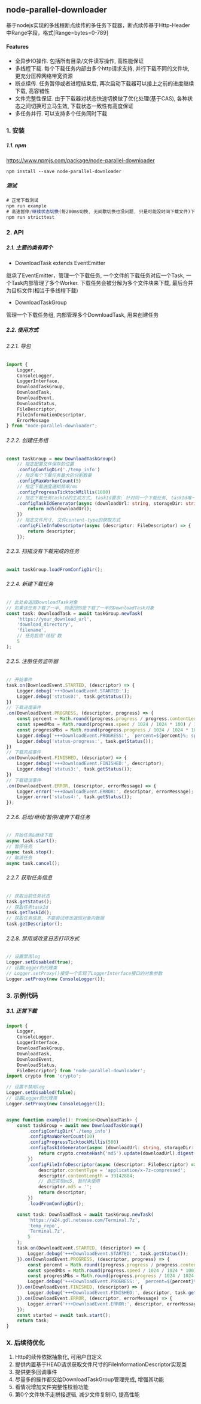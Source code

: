 ## node-parallel-downloader
基于nodejs实现的多线程断点续传的多任务下载器，断点续传基于Http-Header中Range字段，格式[Range=bytes=0-789]

#### Features
- 全异步IO操作. 包括所有目录/文件读写操作, 高性能保证
- 多线程下载. 每个下载任务内部由多个http请求支持, 并行下载不同的文件块, 更充分压榨网络带宽资源
- 断点续传. 任务暂停或者进程结束后, 再次启动下载器可以接上之前的进度继续下载, 高容错性
- 文件完整性保证. 由于下载器对状态快速切换做了优化处理(基于CAS), 各种状态之间切换可立马生效, 下载状态一致性有高度保证
- 多任务并行. 可以支持多个任务同时下载

### 1. 安装

##### 1.1. npm
https://www.npmjs.com/package/node-parallel-downloader
```
npm install --save node-parallel-downloader
```
##### 测试
```typescript
# 正常下载测试
npm run example
# 高速暂停/继续状态切换(每200ms切换, 无间歇切换也没问题, 只是可能没时间下载文件)下载测试, 直到文件下载完毕
npm run stricttest
```

### 2. API

##### 2.1. 主要的类有两个

- DownloadTask extends EventEmitter


继承了EventEmitter，管理一个下载任务, 一个文件的下载任务对应一个Task, 一个Task内部管理了多个Worker. 下载任务会被分解为多个文件块来下载, 最后合并为目标文件(相当于多线程下载)
- DownloadTaskGroup 

管理一个下载任务组, 内部管理多个DownloadTask, 用来创建任务

##### 2.2. 使用方式

###### 2.2.1. 导包

```typescript
import {
    Logger, 
    ConsoleLogger, 
    LoggerInterface,
    DownloadTaskGroup, 
    DownloadTask, 
    DownloadEvent, 
    DownloadStatus, 
    FileDescriptor, 
    FileInformationDescriptor, 
    ErrorMessage
} from "node-parallel-downloader";
```

###### 2.2.2. 创建任务组
```typescript
const taskGroup = new DownloadTaskGroup()
    // 指定配置文件保存的位置
    .configConfigDir('./temp_info')
    // 指定每个下载任务最大的分割数量
    .configMaxWorkerCount(5)
    // 指定下载进度通知频率/ms
    .configProgressTicktockMillis(1000)
    // 指定下载任务taskId的生成方式, taskId要求: 针对同一个下载任务, taskId唯一
    .configTaskIdGenerator(async (downloadUrl: string, storageDir: string, filename: string) => {
        return md5(downloadUrl);
    })
    // 指定文件尺寸, 文件content-type的获取方式
    .configFileInfoDescriptor(async (descriptor: FileDescriptor) => {
        return descriptor;
    });
```
###### 2.2.3. 扫描没有下载完成的任务
````typescript
await taskGroup.loadFromConfigDir();
````

###### 2.2.4. 新建下载任务

```typescript
// 此处会返回DownloadTask对象
// 如果该任务下载了一半, 则返回的是下载了一半的DownloadTask对象
const task: DownloadTask = await taskGroup.newTask(
    'https://your_download_url',
    'download_directory',
    'filename',
    // 任务启用'线程'数
    5 
);
```

###### 2.2.5. 注册任务监听器

```typescript
// 开始事件
task.on(DownloadEvent.STARTED, (descriptor) => {
    Logger.debug('+++DownloadEvent.STARTED:');
    Logger.debug('status0:', task.getStatus());
})
// 下载进度事件
.on(DownloadEvent.PROGRESS, (descriptor, progress) => {
    const percent = Math.round((progress.progress / progress.contentLength) * 10000) / 100;
    const speedMbs = Math.round(progress.speed / 1024 / 1024 * 100) / 100;
    const progressMbs = Math.round(progress.progress / 1024 / 1024 * 100) / 100;
    Logger.debug('+++DownloadEvent.PROGRESS:', `percent=${percent}%; speed=${speedMbs}MB/s; progressMbs=${progressMbs}MB`);
    Logger.debug('status-progress:', task.getStatus());
})
// 下载完成事件
.on(DownloadEvent.FINISHED, (descriptor) => {
    Logger.debug('+++DownloadEvent.FINISHED:', descriptor);
    Logger.debug('status3:', task.getStatus());
})
// 下载错误事件
.on(DownloadEvent.ERROR, (descriptor, errorMessage) => {
    Logger.error('+++DownloadEvent.ERROR:', descriptor, errorMessage);
    Logger.error('status4:', task.getStatus());
});
```

###### 2.2.6. 启动/继续/暂停/废弃下载任务

```typescript
// 开始任务&继续下载
async task.start();
// 暂停任务
async task.stop();
// 取消任务
async task.cancel();
```

###### 2.2.7. 获取任务信息

```typescript
// 获取当前任务状态
task.getStatus();
// 获取任务taskId
task.getTaskId();
// 获取任务信息, 不要尝试修改返回对象内数据
task.getDescriptor();
```

###### 2.2.8. 禁用或改变日志打印方式
```typescript
// 设置禁用log
Logger.setDisabled(true);
// 设置Logger的代理类
// Logger.setProxy()接受一个实现了LoggerInterface接口的对象参数
Logger.setProxy(new ConsoleLogger());
```


### 3. 示例代码
##### 3.1. 正常下载
```typescript
import {
    Logger, 
    ConsoleLogger, 
    LoggerInterface,
    DownloadTaskGroup, 
    DownloadTask, 
    DownloadEvent,
    DownloadStatus, 
    FileDescriptor} from 'node-parallel-downloader';
import crypto from 'crypto';

// 设置不禁用log
Logger.setDisabled(false);
// 设置Logger的代理类
Logger.setProxy(new ConsoleLogger());


async function example(): Promise<DownloadTask> {
    const taskGroup = await new DownloadTaskGroup()
        .configConfigDir('./temp_info')
        .configMaxWorkerCount(10)
        .configProgressTicktockMillis(500)
        .configTaskIdGenerator(async (downloadUrl: string, storageDir: string, filename: string) => {
            return crypto.createHash('md5').update(downloadUrl).digest('hex');
        })
        .configFileInfoDescriptor(async (descriptor: FileDescriptor) => {
            descriptor.contentType = 'application/x-7z-compressed';
            descriptor.contentLength = 39142884;
            // 自己实现md5, 暂时未使用
            descriptor.md5 = '';
            return descriptor;
        })
        .loadFromConfigDir();

    const task: DownloadTask = await taskGroup.newTask(
        'https://a24.gdl.netease.com/Terminal.7z',
        'temp_repo',
        'Terminal.7z',
        5
    );
    task.on(DownloadEvent.STARTED, (descriptor) => {
        Logger.debug('+++DownloadEvent.STARTED:', task.getStatus());
    }).on(DownloadEvent.PROGRESS, (descriptor, progress) => {
        const percent = Math.round((progress.progress / progress.contentLength) * 10000) / 100;
        const speedMbs = Math.round(progress.speed / 1024 / 1024 * 100) / 100;
        const progressMbs = Math.round(progress.progress / 1024 / 1024 * 100) / 100;
        Logger.debug('+++DownloadEvent.PROGRESS:', `percent=${percent}%; speed=${speedMbs}MB/s; progressMbs=${progressMbs}MB`, task.getStatus());
    }).on(DownloadEvent.FINISHED, (descriptor) => {
        Logger.debug('+++DownloadEvent.FINISHED:', descriptor, task.getStatus());
    }).on(DownloadEvent.ERROR, (descriptor, errorMessage) => {
        Logger.error('+++DownloadEvent.ERROR:', descriptor, errorMessage, task.getStatus());
    });
    const started = await task.start();
    return task;
}
```

### X. 后续待优化
1. Http的续传依据抽象化, 可用户自定义
2. 提供内置基于HEAD请求获取文件尺寸的FileInformationDescriptor实现类
3. 提供更多回调事件
4. 尽量多的操作都交给DownloadTaskGroup管理完成, 增强其功能
5. 看情况增加文件完整性校验功能
6. 第0个文件块不走拼接逻辑, 减少文件复制IO, 提高性能
